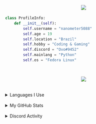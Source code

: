

<p align="center">
    <img src="https://readme-typing-svg.herokuapp.com?color=%237848E6&center=true&lines=Hi+there!+Welcome+to+my+profile!">
</p>

```py
class ProfileInfo:
    def __init__(self):
        self.username = "nanometer5088"
        self.age = 19
        self.location = "Brazil"
        self.hobby = "Coding & Gaming"
        self.discord = "Ovo#9452"
        self.mainlang = "Python"
        self.os = "Fedora Linux"
  ```

<!-- def site():
    return "https://example.com"
    
def project():
    return "https://example.com" -->

<br>
<p align="center">
    <kbd>
        <img src="https://media.tenor.com/87F-ga-VtA0AAAAC/anime-chill.gif"></img>
    </kbd>
</p>
<br>
<details>
    <summary>Languages I Use</summary>
    <br>
    <p align="center">
        <img align="center" alt="Python" height="60" width="80" src="https://raw.githubusercontent.com/devicons/devicon/master/icons/python/python-original-wordmark.svg">
        <img align="center" alt="R" height="60" width="80" src="https://raw.githubusercontent.com/devicons/devicon/master/icons/r/r-original.svg">
        <img align="center" alt="Linux" height="60" width="80" src="https://raw.githubusercontent.com/devicons/devicon/master/icons/linux/linux-original.svg">
        <img align="center" alt="Arduino" height="60" width="80" src="https://raw.githubusercontent.com/devicons/devicon/master/icons/arduino/arduino-original-wordmark.svg">
        <img align="center" alt="C" height="60" width="80" src="https://raw.githubusercontent.com/devicons/devicon/master/icons/c/c-original.svg">
        <img align="center" alt="Java" height="60" width="80" src="https://raw.githubusercontent.com/devicons/devicon/master/icons/java/java-original-wordmark.svg">
        <img align="center" alt="Assembly" height="60" width="80" src="https://user-images.githubusercontent.com/103866722/177873824-ac727cae-29d5-406d-87de-93bb2bf21f02.png">
    </p>
</details>
<br>
<details>
    <summary>My GitHub Stats</summary>
    <br>
    <p align="center">
        <img width="300px" height="120px" src="https://github-readme-stats.vercel.app/api?username=nanometer5088&show_icons=true&theme=dracula&include_all_commits=true"></img>
        <img width="300px" height="120px" src="https://github-readme-stats.vercel.app/api/top-langs/?username=nanometer5088&layout=compact&theme=dracula"></img>
    </p>
    <p align="center">
        <img width="300px" height="120px" src="https://github-readme-streak-stats.herokuapp.com/?user=nanometer5088&theme=dracula"></img>
    </p>
<div> 

  ![Snake animation](https://raw.githubusercontent.com/nanometer5088/nanometer5088/output/github-contribution-grid-snake.svg)

</div>
</details>
<br>
<details>
    <summary>Discord Activity</summary>
    <p align="center">
        <a href="https://discord.com/users/614604435443810306">
            <img src="https://lanyard.cnrad.dev/api/614604435443810306"></img>
        </a>
    </p>
</details>

